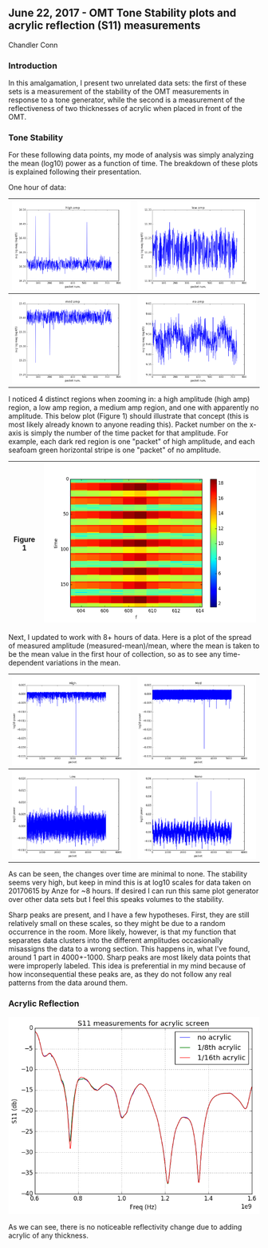## June 22, 2017 - OMT Tone Stability plots and acrylic reflection (S11) measurements
Chandler Conn

### Introduction

In this amalgamation, I present two unrelated data sets: the first of these sets is a measurement of the stability of the OMT measurements in response to a tone generator, while the second is a measurement of the reflectiveness of two thicknesses of acrylic when placed in front of the OMT.

### Tone Stability

For these following data points, my mode of analysis was simply analyzing the mean (log10) power as a function of time. The breakdown of these plots is explained following their presentation.

One hour of data:

|![alt-text](../20170622_ToneStability_and_Acrylic/high_amp.png)|![alt-text](../20170622_ToneStability_and_Acrylic/low_amp.png)|
|----|----|
|![alt-text](../20170622_ToneStability_and_Acrylic/med_amp.png)|![alt-text](../20170622_ToneStability_and_Acrylic/no_amp.png)|

I noticed 4 distinct regions when zooming in: a high amplitude (high amp) region, a low amp region, a medium amp region, and one with apparently no amplitude. This below plot (Figure 1) should illustrate that concept (this is most likely already known to anyone reading this).
Packet number on the x-axis is simply the number of the time packet for that amplitude. For example, each dark red region is one "packet" of high amplitude, and each seafoam green horizontal stripe is one "packet" of no amplitude.

|Figure 1|![alt-text](../20170622_ToneStability_and_Acrylic/zoom.png)|
|:---:|:---:|


Next, I updated to work with 8+ hours of data. Here is a plot of the spread of measured amplitude (measured-mean)/mean, where the mean is taken to be the mean value in the first hour of collection, so as to see any time-dependent variations in the mean.

|![alt-text](../20170622_ToneStability_and_Acrylic/high_diffmean.png)|![alt-text](../20170622_ToneStability_and_Acrylic/med_diffmean.png)|
|:---:|:---:|
|![alt-text](../20170622_ToneStability_and_Acrylic/low_diffmean.png)|![alt-text](../20170622_ToneStability_and_Acrylic/no_diffmean.png)|

As can be seen, the changes over time are minimal to none. The stability seems very high, but keep in mind this is at log10 scales for data taken on 20170615 by Anze for ~8 hours. If desired I can run this same plot generator over other data sets but I feel this speaks volumes to the stability.

Sharp peaks are present, and I have a few hypotheses. First, they are still relatively small on these scales, so they might be due to a random occurrence in the room. More likely, however, is that my function that separates data clusters into the different amplitudes occasionally misassigns the data to a wrong section. This happens in, what I've found, around 1 part in 4000+-1000. Sharp peaks are most likely data points that were improperly labeled. This idea is preferential in my mind because of how inconsequential these peaks are, as they do not follow any real patterns from the data around them.

### Acrylic Reflection
![alt-text](../20170622_ToneStability_and_Acrylic/acrylic.png)

As we can see, there is no noticeable reflectivity change due to adding acrylic of any thickness.
